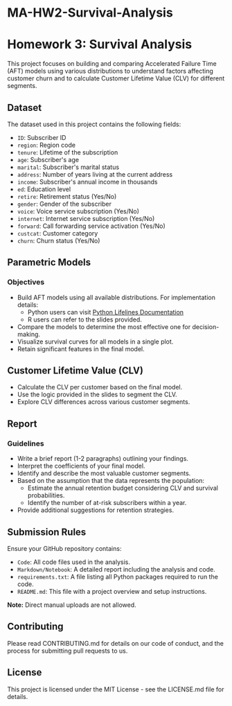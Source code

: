 # MA-HW2-Survival-Analysis
# Homework 3: Survival Analysis

This project focuses on building and comparing Accelerated Failure Time (AFT) models using various distributions to understand factors affecting customer churn and to calculate Customer Lifetime Value (CLV) for different segments.

## Dataset

The dataset used in this project contains the following fields:

- `ID`: Subscriber ID
- `region`: Region code
- `tenure`: Lifetime of the subscription
- `age`: Subscriber's age
- `marital`: Subscriber's marital status
- `address`: Number of years living at the current address
- `income`: Subscriber's annual income in thousands
- `ed`: Education level
- `retire`: Retirement status (Yes/No)
- `gender`: Gender of the subscriber
- `voice`: Voice service subscription (Yes/No)
- `internet`: Internet service subscription (Yes/No)
- `forward`: Call forwarding service activation (Yes/No)
- `custcat`: Customer category
- `churn`: Churn status (Yes/No)

## Parametric Models

### Objectives

- Build AFT models using all available distributions. For implementation details:
  - Python users can visit [Python Lifelines Documentation](https://lifelines.readthedocs.io/en/latest/lifelines.fitters.html)
  - R users can refer to the slides provided.
- Compare the models to determine the most effective one for decision-making.
- Visualize survival curves for all models in a single plot.
- Retain significant features in the final model.

## Customer Lifetime Value (CLV)

- Calculate the CLV per customer based on the final model.
- Use the logic provided in the slides to segment the CLV.
- Explore CLV differences across various customer segments.

## Report

### Guidelines

- Write a brief report (1-2 paragraphs) outlining your findings.
- Interpret the coefficients of your final model.
- Identify and describe the most valuable customer segments.
- Based on the assumption that the data represents the population:
  - Estimate the annual retention budget considering CLV and survival probabilities.
  - Identify the number of at-risk subscribers within a year.
- Provide additional suggestions for retention strategies.

## Submission Rules

Ensure your GitHub repository contains:

- `Code`: All code files used in the analysis.
- `Markdown/Notebook`: A detailed report including the analysis and code.
- `requirements.txt`: A file listing all Python packages required to run the code.
- `README.md`: This file with a project overview and setup instructions.

**Note:** Direct manual uploads are not allowed.

## Contributing

Please read CONTRIBUTING.md for details on our code of conduct, and the process for submitting pull requests to us.

## License

This project is licensed under the MIT License - see the LICENSE.md file for details.
